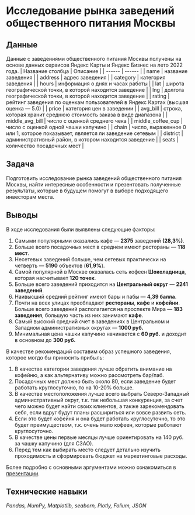 # Исследование рынка заведений общественного питания Москвы

## Данные

Данные с заведениями общественного питания Москвы получены на основе данных сервисов Яндекс Карты и Яндекс Бизнес на лето 2022 года.
| Название столбца | Описание |
| ------ | ------ |
| name | название  заведения |
| address | адрес заведения |
| category | категория заведения |
| hours | информация о днях и часах работы |
| lat | широта географической точки, в которой находится заведение |
| lng | долгота географической точки, в которой находится заведение |
| rating | рейтинг заведения по оценкам пользователей в Яндекс Картах (высшая оценка — 5.0) |
| price | категория цен в заведении |
| avg_bill | строка, которая хранит среднюю стоимость заказа в виде диапазона |
| middle_avg_bill | число с оценкой среднего чека |
| middle_coffee_cup | число с оценкой одной чашки капучино |
| chain | число, выраженное 0 или 1, которое показывает, является ли заведение сетевым |
| district | административный район, в котором находится заведение |
| seats | количество посадочных мест |

## Задача

Подготовить исследование рынка заведений общественного питания Москвы, найти интересные особенности и презентовать полученные результаты, которые в будущем помогут в выборе подходящего инвесторам места.

## Выводы

В ходе исследования были выявлены следующие факторы:

1. Самыми популярными оказались кафе — **2375** заведений **(28,3%)**.
2. Больше всего посадочных мест в среднем имеют рестораны — **118 мест**.
3. Несетевых заведений больше, чем сетевых практически на четверть — **5190** объектов (**61,9%**).
4. Самой популярной в Москве оказалась сеть кофеен **Шоколадница**, которая насчитывает **120 точек**.
5. Больше всего заведений приходится на **Центральный округ** — **2241 заведений**.
6. Наивысший средний рейтинг имеют бары и пабы — **4,39 балла**.
7. Почти на всех улицах преобладают  **рестораны**, **кафе** и **кофейни**. Больше всего заведений располагается на проспекте Мира — **183 заведения**, большую часть из них занимают **кафе**.
8. Самый высокий средний счет в заведениях в Центральном и Западном административных округах — **1000 руб.**
9. Минимальная цена чашки капучино начинается с **60 руб.** и доходит в основном до **300 руб.**

В качестве рекомендаций составим образ успешного заведения, которое могдо бы приносить прибыль:

1. В качестве категории заведения лучше обратить внимание на кофейню, а как альтернативу можно рассмотреть бар/паб.
2. Посадочных мест должно быть около 80, если заведение будет работать круглосуточно, то на 10-20% больше.
3. В качестве местоположения лучше всего выбрать Северо-Западный административный округ, т.к. так небольшая конкуренция, за счет чего можно будет найти своих клиентов, а также зарекомендовать себя, если вдруг будут планы расшириться или вовсе развить сеть.
4. Если это будет кофейня и она будет работать круглосуточно, то это будет преимуществом, т.к. очень мало кофеен, которые работают круглосуточно.
5. В качестве цены первые месяцы лучше ориентировать на 140 руб. за чашку капучино (для СЗАО).
6. Перед тем как выбирать место следует детально изучить проходимость и сформировать бюджет на маркетинговые расходы.

Более подробно с основными аргументами можно ознакомиться в [презентации](https://github.com/brusvv/brusvv-temp-yap-da/blob/74dc58ed0f26f4c7469406a492cb6d82992a6bd7/06_catering_market/%D0%98%D1%81%D1%81%D0%BB%D0%B5%D0%B4%D0%BE%D0%B2%D0%B0%D0%BD%D0%B8%D0%B5%20%D1%80%D1%8B%D0%BD%D0%BA%D0%B0%20%D0%B7%D0%B0%D0%B2%D0%B5%D0%B4%D0%B5%D0%BD%D0%B8%D0%B9%20%D0%BE%D0%B1%D1%89%D0%B5%D1%81%D1%82%D0%B2%D0%B5%D0%BD%D0%BD%D0%BE%D0%B3%D0%BE%20%D0%BF%D0%B8%D1%82%D0%B0%D0%BD%D0%B8%D1%8F%20%D0%9C%D0%BE%D1%81%D0%BA%D0%B2%D1%8B.pdf).

## Технические навыки
*Pandas, NumPy, Matplotlib, seaborn, Plotly, Folium, JSON*
